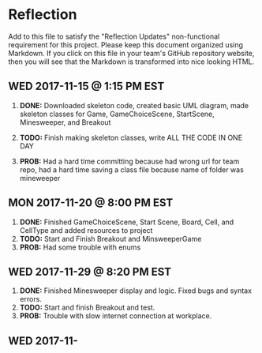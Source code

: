  # Reflection

Add to this file to satisfy the "Reflection Updates" non-functional requirement
for this project. Please keep this document organized using Markdown. If you
click on this file in your team's GitHub repository website, then you will see
that the Markdown is transformed into nice looking HTML. 

## WED 2017-11-15 @ 1:15 PM EST

1. **DONE:** Downloaded skeleton code, created basic UML diagram, made skeleton 
   classes for Game, GameChoiceScene, StartScene, Minesweeper, and Breakout

2. **TODO:** Finish making skeleton classes, write ALL THE CODE IN ONE DAY

3. **PROB:** Had a hard time committing because had wrong url for team repo, had 
   a hard time saving a class file because name of folder was mineweeper

## MON 2017-11-20 @ 8:00 PM EST

1. **DONE:** Finished GameChoiceScene, Start Scene, Board, Cell, and CellType 
   	     and added resources to project
2. **TODO:** Start and Finish Breakout and MinsweeperGame
3. **PROB:** Had some trouble with enums

## WED 2017-11-29 @ 8:20 PM EST

1. **DONE:** Finished Minesweeper display and logic. Fixed bugs and syntax errors.
2. **TODO:** Start and finish Breakout and test.
3. **PROB:** Trouble with slow internet connection at workplace.

## WED 2017-11-